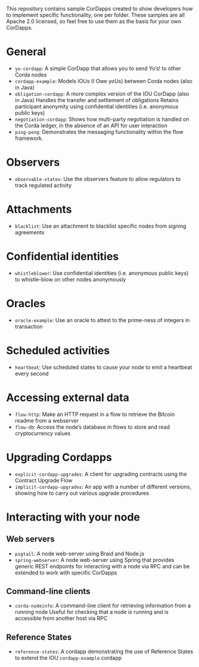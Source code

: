 This repository contains sample CorDapps created to show developers how to implement specific functionality, one per folder. These samples are all Apache 2.0 licensed, so feel free to use them as the basis for your own CorDapps.

# General

* `yo-cordapp`: A simple CorDapp that allows you to send Yo’s! to other Corda nodes
* `cordapp-example`: Models IOUs (I Owe yoUs) between Corda nodes (also in Java)
* `obligation-cordapp`: A more complex version of the IOU CorDapp (also in Java) Handles the transfer and settlement of obligations Retains participant anonymity using confidential identities (i.e. anonymous public keys)
* `negotiation-cordapp`: Shows how multi-party negotiation is handled on the Corda ledger, in the absence of an API for user interaction
* `ping-pong`: Demonstrates the messaging functionality within the flow framework.

# Observers

* `observable-states`: Use the observers feature to allow regulators to track regulated activity

# Attachments

* `blacklist`: Use an attachment to blacklist specific nodes from signing agreements

# Confidential identities

* `whistleblower`: Use confidential identities (i.e. anonymous public keys) to whistle-blow on other nodes anonymously

# Oracles

* `oracle-example`: Use an oracle to attest to the prime-ness of integers in transaction

# Scheduled activities

* `heartbeat`: Use scheduled states to cause your node to emit a heartbeat every second

# Accessing external data

* `flow-http`: Make an HTTP request in a flow to retrieve the Bitcoin readme from a webserver
* `flow-db`: Access the node’s database in flows to store and read cryptocurrency values

# Upgrading Cordapps

* `explicit-cordapp-upgrades`: A client for upgrading contracts using the Contract Upgrade Flow
* `implicit-cordapp-upgrades`: An app with a number of different versions, showing how to carry out various upgrade procedures

# Interacting with your node

## Web servers

* `pigtail`: A node web-server using Braid and Node.js
* `spring-webserver`: A node web-server using Spring that provides generic REST endpoints for interacting with a node via RPC and can be extended to work with specific CorDapps

## Command-line clients

* `corda-nodeinfo`: A command-line client for retrieving information from a running node Useful for checking that a node is running and is accessible from another host via RPC

## Reference States

* `reference-states`: A cordapp demonstrating the use of Reference States to extend the IOU `cordapp-example` cordapp
